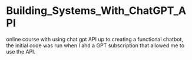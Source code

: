 # Building_Systems_With_ChatGPT_API
online course with using chat gpt API up to creating a functional chatbot, the initial code was run when I ahd a GPT subscription 
that allowed me to use the API. 
